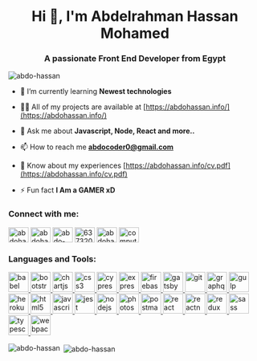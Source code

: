 <h1 align="center">Hi 👋, I'm Abdelrahman Hassan Mohamed</h1>
<h3 align="center">A passionate Front End Developer from Egypt</h3>

<p align="left"> <img src="https://komarev.com/ghpvc/?username=abdo-hassan&label=Profile%20views&color=0e75b6&style=flat" alt="abdo-hassan" /> </p>

- 🌱 I’m currently learning **Newest technologies**

- 👨‍💻 All of my projects are available at [https://abdohassan.info/](https://abdohassan.info/)

- 💬 Ask me about **Javascript, Node, React and more..**

- 📫 How to reach me **abdocoder0@gmail.com**

- 📄 Know about my experiences [https://abdohassan.info/cv.pdf](https://abdohassan.info/cv.pdf)

- ⚡ Fun fact **I Am a GAMER xD**

<h3 align="left">Connect with me:</h3>
<p align="left">
<a href="https://codepen.io/abdohassan" target="blank"><img align="center" src="https://cdn.jsdelivr.net/npm/simple-icons@3.0.1/icons/codepen.svg" alt="abdohassan" height="30" width="40" /></a>
<a href="https://dev.to/abdohassan" target="blank"><img align="center" src="https://cdn.jsdelivr.net/npm/simple-icons@3.0.1/icons/dev-dot-to.svg" alt="abdohassan" height="30" width="40" /></a>
<a href="https://linkedin.com/in/abdo-hassan0" target="blank"><img align="center" src="https://cdn.jsdelivr.net/npm/simple-icons@3.0.1/icons/linkedin.svg" alt="abdo-hassan0" height="30" width="40" /></a>
<a href="https://stackoverflow.com/users/6373201" target="blank"><img align="center" src="https://cdn.jsdelivr.net/npm/simple-icons@3.0.1/icons/stackoverflow.svg" alt="6373201" height="30" width="40" /></a>
<a href="https://fb.com/abdohassan2810" target="blank"><img align="center" src="https://cdn.jsdelivr.net/npm/simple-icons@3.0.1/icons/facebook.svg" alt="abdohassan2810" height="30" width="40" /></a>
<a href="https://www.youtube.com/c/AbdoTech0" target="blank"><img align="center" src="https://cdn.jsdelivr.net/npm/simple-icons@3.0.1/icons/youtube.svg" alt="computersolutionspc" height="30" width="40" /></a>
</p>

<h3 align="left">Languages and Tools:</h3>
<p align="left"> <a href="https://babeljs.io/" target="_blank"> <img src="https://www.vectorlogo.zone/logos/babeljs/babeljs-icon.svg" alt="babel" width="40" height="40"/> </a> <a href="https://getbootstrap.com" target="_blank"> <img src="https://devicons.github.io/devicon/devicon.git/icons/bootstrap/bootstrap-plain.svg" alt="bootstrap" width="40" height="40"/> </a> <a href="https://www.chartjs.org" target="_blank"> <img src="https://www.chartjs.org/media/logo-title.svg" alt="chartjs" width="40" height="40"/> </a> <a href="https://www.w3schools.com/css/" target="_blank"> <img src="https://devicons.github.io/devicon/devicon.git/icons/css3/css3-original-wordmark.svg" alt="css3" width="40" height="40"/> </a> <a href="https://www.cypress.io" target="_blank"> <img src="https://raw.githubusercontent.com/simple-icons/simple-icons/6e46ec1fc23b60c8fd0d2f2ff46db82e16dbd75f/icons/cypress.svg" alt="cypress" width="40" height="40"/> </a> <a href="https://expressjs.com" target="_blank"> <img src="https://devicons.github.io/devicon/devicon.git/icons/express/express-original-wordmark.svg" alt="express" width="40" height="40"/> </a> <a href="https://firebase.google.com/" target="_blank"> <img src="https://www.vectorlogo.zone/logos/firebase/firebase-icon.svg" alt="firebase" width="40" height="40"/> </a> <a href="https://www.gatsbyjs.com/" target="_blank"> <img src="https://www.vectorlogo.zone/logos/gatsbyjs/gatsbyjs-icon.svg" alt="gatsby" width="40" height="40"/> </a> <a href="https://git-scm.com/" target="_blank"> <img src="https://www.vectorlogo.zone/logos/git-scm/git-scm-icon.svg" alt="git" width="40" height="40"/> </a> <a href="https://graphql.org" target="_blank"> <img src="https://www.vectorlogo.zone/logos/graphql/graphql-icon.svg" alt="graphql" width="40" height="40"/> </a> <a href="https://gulpjs.com" target="_blank"> <img src="https://devicons.github.io/devicon/devicon.git/icons/gulp/gulp-plain.svg" alt="gulp" width="40" height="40"/> </a> <a href="https://heroku.com" target="_blank"> <img src="https://www.vectorlogo.zone/logos/heroku/heroku-icon.svg" alt="heroku" width="40" height="40"/> </a> <a href="https://www.w3.org/html/" target="_blank"> <img src="https://devicons.github.io/devicon/devicon.git/icons/html5/html5-original-wordmark.svg" alt="html5" width="40" height="40"/> </a> <a href="https://developer.mozilla.org/en-US/docs/Web/JavaScript" target="_blank"> <img src="https://devicons.github.io/devicon/devicon.git/icons/javascript/javascript-original.svg" alt="javascript" width="40" height="40"/> </a> <a href="https://jestjs.io" target="_blank"> <img src="https://www.vectorlogo.zone/logos/jestjsio/jestjsio-icon.svg" alt="jest" width="40" height="40"/> </a> <a href="https://nodejs.org" target="_blank"> <img src="https://devicons.github.io/devicon/devicon.git/icons/nodejs/nodejs-original-wordmark.svg" alt="nodejs" width="40" height="40"/> </a> <a href="https://www.photoshop.com/en" target="_blank"> <img src="https://devicons.github.io/devicon/devicon.git/icons/photoshop/photoshop-plain.svg" alt="photoshop" width="40" height="40"/> </a> <a href="https://postman.com" target="_blank"> <img src="https://www.vectorlogo.zone/logos/getpostman/getpostman-icon.svg" alt="postman" width="40" height="40"/> </a> <a href="https://reactjs.org/" target="_blank"> <img src="https://devicons.github.io/devicon/devicon.git/icons/react/react-original-wordmark.svg" alt="react" width="40" height="40"/> </a> <a href="https://reactnative.dev/" target="_blank"> <img src="https://reactnative.dev/img/header_logo.svg" alt="reactnative" width="40" height="40"/> </a> <a href="https://redux.js.org" target="_blank"> <img src="https://devicons.github.io/devicon/devicon.git/icons/redux/redux-original.svg" alt="redux" width="40" height="40"/> </a> <a href="https://sass-lang.com" target="_blank"> <img src="https://devicons.github.io/devicon/devicon.git/icons/sass/sass-original.svg" alt="sass" width="40" height="40"/> </a> <a href="https://www.typescriptlang.org/" target="_blank"> <img src="https://devicons.github.io/devicon/devicon.git/icons/typescript/typescript-original.svg" alt="typescript" width="40" height="40"/> </a> <a href="https://webpack.js.org" target="_blank"> <img src="https://devicons.github.io/devicon/devicon.git/icons/webpack/webpack-original.svg" alt="webpack" width="40" height="40"/> </a> </p>

<p><img align="left" src="https://github-readme-stats.vercel.app/api/top-langs?username=abdo-hassan&show_icons=true&locale=en&layout=compact" alt="abdo-hassan" /></p>

<p>&nbsp;<img align="center" src="https://github-readme-stats.vercel.app/api?username=abdo-hassan&show_icons=true&locale=en" alt="abdo-hassan" /></p>
